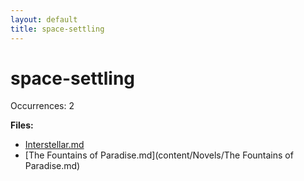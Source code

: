 ```yaml
---
layout: default
title: space-settling
---
```

# space-settling

Occurrences: 2

**Files:**

- [Interstellar.md](content/Movies/Interstellar.md)
- [The Fountains of Paradise.md](content/Novels/The Fountains of Paradise.md)
